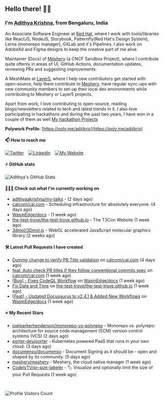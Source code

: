 ## Hello there! 👋🏻
  
### I'm [Adithya Krishna](https://adithyaakrishna.github.io/), from <b>Bengaluru, India</b></br>

An Associate Software Engineer at [Red Hat](https://www.redhat.com), where I work with tools/libraries like ReactJS, NodeJS, Storybook, Patternfly(Red Hat's Design System), Lerna (monorepo manager), GitLab and it's Pipelines. I also work on AdobeXd and Figma designs to keep the creative part of me alive.

Maintainer (Docs) of [Meshery](https://github.com/meshery) (a CNCF Sandbox Project), where I contribute quite oftenly in areas of UI, GitHub Actions, documentation updates, reviewing PRs and suggesting improvements.

A MeshMate at [Layer5](https://layer5.io), where I help new contributors get started with open-source, help them contribute to [Meshery](https://github.com/meshery), have regular sync-ups with new community members to set-up their local dev environments while contributing to Meshery or Layer5 projects.

Apart from work, I love contributing to open-source, reading blogs/newsletters related to tech and latest trends in it. I also love participating in hackathons and during the past two years, I have won in a couple of them as well [My hackathon Projects](http://bit.ly/adikris-hackathons)

**Polywork Profile**: [https://poly.me/adiiikris](https://poly.me/adiiikris)

#### 📫 How to reach me

[![Twitter](https://img.shields.io/badge/-@adii_kris-%231DA1F2?style=for-the-badge&logo=twitter&logoColor=ffffff)](https://twitter.com/adii_kris) &ensp;
[![LinkedIn](https://img.shields.io/badge/-Adithya%20Krishna-%230A67C3?style=for-the-badge&logo=linkedin&logoColor=ffffff)](https://www.linkedin.com/in/adiiikris/) &ensp;
[![My Website](https://img.shields.io/badge/-My%20Website-%230A67C3?style=for-the-badge)](https://adithyaakrishna.github.io/)


#### ⚡️ GitHub stats

![Adithya's GitHub Stats](https://github-readme-stats.vercel.app/api?username=adithyaakrishna&show_icons=true&hide_border=true&title_color=fff&icon_color=79ff97&text_color=9f9f9f&bg_color=151515)




#### 🧑🏻‍💻 Check out what I'm currently working on

- [adithyaakrishna/my-talks](https://github.com/adithyaakrishna/my-talks) -  (2 days ago)
- [calcom/cal.com](https://github.com/calcom/cal.com) - Scheduling infrastructure for absolutely everyone. (4 days ago)
- [WasmEdge/docs](https://github.com/WasmEdge/docs) -  (1 week ago)
- [the-test-trove/the-test-trove.github.io](https://github.com/the-test-trove/the-test-trove.github.io) - The T3Con Website (1 week ago)
- [3dmol/3Dmol.js](https://github.com/3dmol/3Dmol.js) - WebGL accelerated JavaScript molecular graphics library (2 weeks ago)

#### 🛠 Latest Pull Requests I have created

- [Dummy change to verify PR Title validation](https://github.com/calcom/cal.com/pull/9194) on [calcom/cal.com](https://github.com/calcom/cal.com) (4 days ago)
- [feat: Auto check PR titles if they follow conventional commits spec](https://github.com/calcom/cal.com/pull/9109) on [calcom/cal.com](https://github.com/calcom/cal.com) (1 week ago)
- [[Bug] - Fixes CodeQL Workflow](https://github.com/WasmEdge/docs/pull/80) on [WasmEdge/docs](https://github.com/WasmEdge/docs) (1 week ago)
- [Fix Date and Time](https://github.com/the-test-trove/the-test-trove.github.io/pull/42) on [the-test-trove/the-test-trove.github.io](https://github.com/the-test-trove/the-test-trove.github.io) (1 week ago)
- [[Feat] - Updated Docusaurus to v2.4.1 &amp; Added New Workflows](https://github.com/WasmEdge/docs/pull/74) on [WasmEdge/docs](https://github.com/WasmEdge/docs) (1 week ago)

#### ⭐ My Recent Stars

- [joelparkerhenderson/monorepo-vs-polyrepo](https://github.com/joelparkerhenderson/monorepo-vs-polyrepo) - Monorepo vs. polyrepo: architecture for source code management (SCM) version control systems (VCS) (2 days ago)
- [porter-dev/porter](https://github.com/porter-dev/porter) - Kubernetes powered PaaS that runs in your own cloud. (3 days ago)
- [documenso/documenso](https://github.com/documenso/documenso) - Document Signing as it should be - open and shaped by its community. (5 days ago)
- [meshery/meshery](https://github.com/meshery/meshery) - Meshery, the cloud native manager (1 week ago)
- [CodelyTV/pr-size-labeler](https://github.com/CodelyTV/pr-size-labeler) - 🏷 Visualize and optionally limit the size of your Pull Requests (1 week ago)

<br> 

![Profile Visitors Count](https://profile-counter.glitch.me/adithyaakrishna/count.svg)

